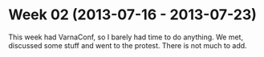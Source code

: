 # Week 02 (2013-07-16 - 2013-07-23)

This week had VarnaConf, so I barely had time to do anything. We met,
discussed some stuff and went to the protest. There is not much to add.

